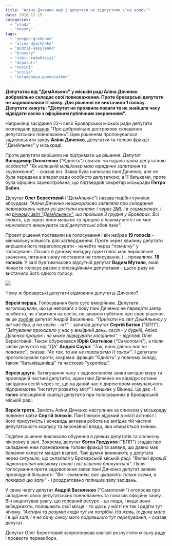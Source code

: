 ```yaml
---
title: "Аліну Дяченко мер і депутати не відпустили \"на волю\""
date: 2016-12-15
categories: 
  - "vlada"
  - "novyny"
tags: 
  - "yevgen-gredunov"
  - "alina-dyachenko"
  - "andrij-vasylenko"
  - "brovary"
  - "vibir-redaktsiyi"
  - "deputati"
  - "novini"
  - "sesiya"
  - "skladennya-povnovazhen"
---
```


**Депутатка від "ДемАльянс" у міській раді Аліна Дяченко добровільно складає свої повноваження. Проте броварські депутати не задовольнили її заяву. Для рішення не вистачило 1 голосу. Депутати кажуть: "Депутат не проявила поваги та не знайшла часу відвідати сесію з офіційним публічним зверненням".**

Наприкінці засідання 22-ї сесії Броварської міської ради депутати розглядали [питання](http://brovary-rada.gov.ua/documents/26183.html) "Про добровільне дострокове складення депутатських повноважень". Цим рішенням пропонувалося задовольнити заяву **Аліни Дяченко**, депутатки та голови фракції "ДемАльянс" у міськраді.

Проте депутати вирішили не підтримати це рішення. Депутат **Володимир Оксютенко** ("Єдність") спитав: чи надана заява депутаткою особисто? _"Як колишній міліціонер маю юридичні запитання та зауваження",_ - сказав він. Заява була написана пані Дяченко, але не була передана в апарат ради особисто депутаткою, а її батьками, проте була офіційно зареєстрована, що підтвердив секретар міськради **Петро Бабич**.

Депутат **Олег Берестовий** ("ДемАльянс") назвав подібні сумніви абсурдом: _"Аліна Дяченко неодноразово заявляла про складання повноважень через усі доступні канали: і через [ЗМІ](https://mpz.brovary.org/brovarska-deputatka-vid-demalyansu-alina-dyachenko-sklala-mandat/), і в соцмережах, і на [річному звіті "ДемАльянсу"](https://mpz.brovary.org/richnyj-zvit-ta-rokirovky-u-komandi-brovarskogo-demalyansu-foto/), що пройшов 3 грудня у Броварах. Всі знають, що зараз вона мешкає та працює в іншому місті і не має можливості виконувати свої депутатські обов'язки"._

Проект рішення поставили на голосування і він набрав **19 голосів** - мінімальну кількість для затвердження. Проте через хвилину депутати вирішили його переголосувати - начебто через "помилку" у голосуванні. Позаяк в даному випадку один голос має вирішальне значення, питання знову поставили на голосування, і... провалили. **18 голосів**. У залі був тимчасово відсутній депутат **Вадим Мутило**, який почасти голосує разом з опозиційними депутатами - цього разу не вистачило його одного голосу.

[![](https://mpz.brovary.org/wp-content/uploads/2016/12/sesiya.jpg)](https://mpz.brovary.org/wp-content/uploads/2016/12/sesiya.jpg)

Чому ж броварські депутати відмовили депутатці Дяченко?

**Версія перша.** Голосування було суто емоційним. Депутати наголошували, що це неповага з боку пані Дяченко не передати заяву особисто, не з'явитися на сесію, не заявити публічно про своє рішення, як це [зробив](https://mpz.brovary.org/deputat-andrij-vasylenko-podav-zayavu-pro-skladannya-povnovazhen-video/) депутат Андрій Василенко. _"Приїхати на звіт ДемАльянсу у неї час був, а на сесію - ні?"_ - запитав депутат **Сергій Батюк** ("БПП"). _"Звітування проходило у нас у вихідний день, сесія - у будній, Аліна Дяченко працює і не може відвідувати засідання",_ - відповів Олег Берестовий. Також обурювався **Юрій Скотніков** ("Самопоміч"), а після заяви депутата від "ДА" **Андрія Саука**: _"Так, вона дійсно вас не поважає"_, сказав: _"Ах так, то ми не поважаємо її також"_. І депутати проголосували проти, зокрема: фракція "Єдність" у повному складі, також "батьківщинівці" та частково "укропівці".

**Версія друга.** Затягування часу з задоволенням заяви вигідно меру та провладній частині депутатів, адже пані Дяченко не відвідує останні засідання сесій через те, що на даний час є директором комунального підприємства "Інститут розвитку міст" і мешкає у Вінниці. Це дає **\-1 голос** опозиційній коаліції депутатів при голосуваннях в Броварській міській раді.

**Версія третя.** Замість Аліни Дяченко наступним за списком у міськраду повинен зайти **Сергій Іллюхін**. Пан Іллюхін відомий в місті активіст і його присутність і вочевидь активна робота не вигідна тій частині депутатського корпусу та виконавчої влади, яка опирається змінам.

Подібне рішення викликало обурення в деяких депутатів та словесну пікіровку в залі. Зокрема, депутат **Євген Гредунов** ("БПП") згадав про складання ним повноважень голови фракції та заявив, що давно має бажання скласти мандат взагалі. Такі думки виникають у депутата через ситуацію, що склалася у Броварській міській раді: _"Великі фракції підконтрольні міському голові і всі рішення блокуються"._ Після голосування проти задоволення заяви пані Дяченко депутат заявив провладній більшості: _"Ви - схемники, вас цікавлять тільки схеми, я покидаю цю залу" -_ і роздратовано полишив залу засідань.

У свою чергу депутат **Андрій Василенко** ("Самопоміч") оголосив про складання своїх депутатських повноважень та показав офіційну заяву. Він акцентував увагу, що головний ресурс - це люди, і якщо вони виїжджають, полишають свої місця - то щось у місті не так і радіти тут нічому. _"Активні та розумні люди тут не потрібні. На жаль, їх дуже мало і в цій залі, і я не бачу сенсу мого подальшого тут перебування,_ - сказав депутат.

Депутат Олег Берестовий запропонував взагалі розпустити міську раду і провести перевибори.
